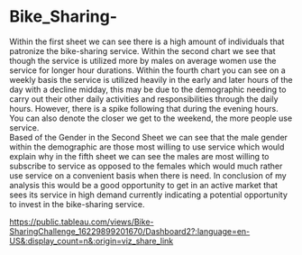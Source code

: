 # Bike_Sharing-


Within the first sheet we can see there is a high amount of individuals that patronize the bike-sharing service. Within the second chart we see that though the service is utilized more by males on average women use the service for longer hour durations. 
Within the fourth chart you can see on a weekly basis the service is utilized heavily in the early and later hours of the day with a decline midday, this may be due to the demographic needing to carry out their other daily activities and responsibilities through the daily hours. However, there is a spike following that during the evening hours. You can also denote the closer we get to the weekend, the more people use service.  
Based of the Gender in the Second Sheet we can see that the male gender within the demographic are those most willing to use service which would explain why in the fifth sheet we can see the males are most willing to subscribe to service as opposed to the females which would much rather use service on a convenient basis when there is need. 
In conclusion of my analysis this would be a good opportunity to get in an active market that sees its service in high demand currently indicating a potential opportunity to invest in the bike-sharing service.          

https://public.tableau.com/views/Bike-SharingChallenge_16229899201670/Dashboard2?:language=en-US&:display_count=n&:origin=viz_share_link
